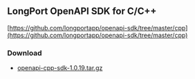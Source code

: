 ## LongPort OpenAPI SDK for C/C++

[https://github.com/longportapp/openapi-sdk/tree/master/cpp](https://github.com/longportapp/openapi-sdk/tree/master/cpp)

### Download

- [openapi-cpp-sdk-1.0.19.tar.gz](https://static.lbkrs.com/openapi-sdk/openapi-cpp-sdk-1.0.19.tar.gz)
